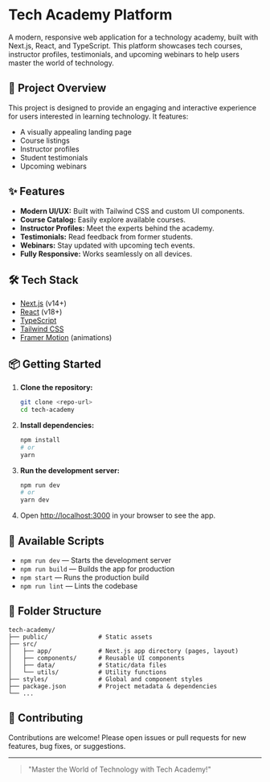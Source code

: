 # Tech Academy Platform

A modern, responsive web application for a technology academy, built with Next.js, React, and TypeScript. This platform showcases tech courses, instructor profiles, testimonials, and upcoming webinars to help users master the world of technology.

## 🚀 Project Overview

This project is designed to provide an engaging and interactive experience for users interested in learning technology. It features:
- A visually appealing landing page
- Course listings
- Instructor profiles
- Student testimonials
- Upcoming webinars

## ✨ Features
- **Modern UI/UX:** Built with Tailwind CSS and custom UI components.
- **Course Catalog:** Easily explore available courses.
- **Instructor Profiles:** Meet the experts behind the academy.
- **Testimonials:** Read feedback from former students.
- **Webinars:** Stay updated with upcoming tech events.
- **Fully Responsive:** Works seamlessly on all devices.

## 🛠 Tech Stack
- [Next.js](https://nextjs.org/) (v14+)
- [React](https://react.dev/) (v18+)
- [TypeScript](https://www.typescriptlang.org/)
- [Tailwind CSS](https://tailwindcss.com/)
- [Framer Motion](https://www.framer.com/motion/) (animations)

## 📦 Getting Started

1. **Clone the repository:**
   ```bash
   git clone <repo-url>
   cd tech-academy
   ```
2. **Install dependencies:**
   ```bash
   npm install
   # or
   yarn
   ```
3. **Run the development server:**
   ```bash
   npm run dev
   # or
   yarn dev
   ```
4. Open [http://localhost:3000](http://localhost:3000) in your browser to see the app.

## 📝 Available Scripts
- `npm run dev` — Starts the development server
- `npm run build` — Builds the app for production
- `npm start` — Runs the production build
- `npm run lint` — Lints the codebase

## 📁 Folder Structure
```
tech-academy/
├── public/              # Static assets
├── src/
│   ├── app/             # Next.js app directory (pages, layout)
│   ├── components/      # Reusable UI components
│   ├── data/            # Static/data files
│   └── utils/           # Utility functions
├── styles/              # Global and component styles
├── package.json         # Project metadata & dependencies
└── ...
```

## 🤝 Contributing
Contributions are welcome! Please open issues or pull requests for new features, bug fixes, or suggestions.


---

> "Master the World of Technology with Tech Academy!"
